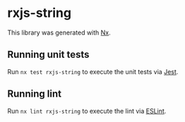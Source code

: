 # rxjs-string

This library was generated with [Nx](https://nx.dev).

## Running unit tests

Run `nx test rxjs-string` to execute the unit tests via [Jest](https://jestjs.io).

## Running lint

Run `nx lint rxjs-string` to execute the lint via [ESLint](https://eslint.org/).
